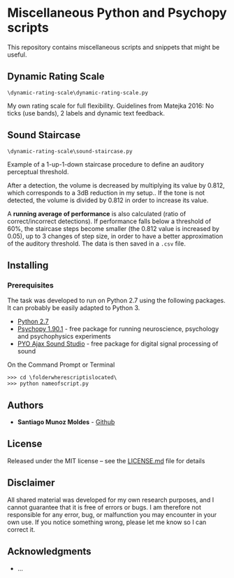 # Miscellaneous Python and Psychopy scripts

This repository contains miscellaneous scripts and snippets that might be useful.

## Dynamic Rating Scale

```
\dynamic-rating-scale\dynamic-rating-scale.py
```

My own rating scale for full flexibility. 
Guidelines from Matejka 2016: No ticks (use bands), 2 labels and dynamic text
feedback.


## Sound Staircase

```
\dynamic-rating-scale\sound-staircase.py
```

Example of a 1-up-1-down staircase procedure to define an auditory perceptual 
threshold. 

After a detection, the volume is decreased by multiplying its value 
by 0.812, which corresponds to a 3dB reduction in my setup.. If the tone is 
not detected, the volume is divided by 0.812 in order to increase its value.

A **running average of performance** is also calculated (ratio of correct/incorrect
detections). If performance falls below a threshold of 60%, the staircase steps
become smaller (the 0.812 value is increased by 0.05), up to 3 changes of step
size, in order to have a better approximation of the auditory threshold.
The data is then saved in a `.csv` file.

## Installing

### Prerequisites

The task was developed to run on Python 2.7 using the following packages. It can probably be easily adapted to Python 3. 

* [Python 2.7](https://www.python.org/downloads/release/python-2715/)
* [Psychopy 1.90.1](https://www.github.com/psychopy/psychopy/releases/tag/1.90.1) - free package for running neuroscience, psychology and psychophysics experiments
* [PYO Ajax Sound Studio](https://www.ajaxsoundstudio.com/software/pyo/) - free package for digital signal processing of sound

On the Command Prompt or Terminal

```
>>> cd \folderwherescriptislocated\
>>> python nameofscript.py
```

## Authors

* **Santiago Munoz Moldes** - [Github](https://github.com/santihago)

## License

Released under the MIT license – see the [LICENSE.md](LICENSE.md) file for details

## Disclaimer

All shared material was developed for my own research purposes, and I cannot guarantee that it is free of errors or bugs. I am therefore not responsible for any error, bug, or malfunction you may encounter in your own use. If you notice something wrong, please let me know so I can correct it.

## Acknowledgments

* ...
